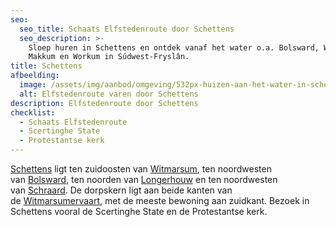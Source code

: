 ```yaml
---
seo:
  seo_title: Schaats Elfstedenroute door Schettens
  seo_description: >-
    Sloep huren in Schettens en ontdek vanaf het water o.a. Bolsward, Witmarsum,
    Makkum en Workum in Súdwest-Fryslân.
title: Schettens
afbeelding:
  image: /assets/img/aanbod/omgeving/532px-huizen-aan-het-water-in-schettens.JPG
  alt: Elfstedenroute varen door Schettens
description: Elfstedenroute door Schettens
checklist:
  - Schaats Elfstedenroute
  - Scertinghe State
  - Protestantse kerk
---
```


<a target="_blank" rel="noopener" href="https://nl.wikipedia.org/wiki/Schettens">Schettens</a> ligt ten zuidoosten van&nbsp;<a target="_blank" rel="noopener" href="https://nl.wikipedia.org/wiki/Witmarsum_(Nederland)">Witmarsum</a>, ten noordwesten van&nbsp;<a target="_blank" rel="noopener" href="https://nl.wikipedia.org/wiki/Bolsward">Bolsward</a>, ten noorden van&nbsp;<a target="_blank" rel="noopener" href="https://nl.wikipedia.org/wiki/Longerhouw">Longerhouw</a>&nbsp;en ten noordwesten van&nbsp;<a target="_blank" rel="noopener" href="https://nl.wikipedia.org/wiki/Schraard">Schraard</a>. De dorpskern ligt aan beide kanten van de&nbsp;<a target="_blank" rel="noopener" href="https://nl.wikipedia.org/wiki/Witmarsumervaart">Witmarsumervaart</a>, met de meeste bewoning aan zuidkant. Bezoek in Schettens vooral de Scertinghe State en de Protestantse kerk.
